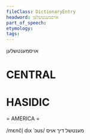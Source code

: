 ```yaml
---
fileClass: DictionaryEntry
headword: אויסמענטשלען
part_of_speech: 
etymology: 
tags: 
---
```

אויסמענטשלען

CENTRAL
========

HASIDIC
=======
= AMERICA = 

/mɛnčl̩ dɩx ˈɔus/ מענטשל דיך אויס